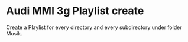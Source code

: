# Audi MMI 3g Playlist create

Create a Playlist for every directory and every subdirectory under folder Musik.

